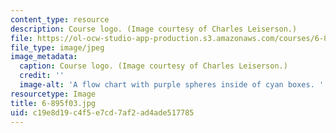 ```yaml
---
content_type: resource
description: Course logo. (Image courtesy of Charles Leiserson.)
file: https://ol-ocw-studio-app-production.s3.amazonaws.com/courses/6-895-theory-of-parallel-systems-sma-5509-fall-2003/c19e8d19c4f5e7cd7af2ad4ade517785_6-895f03.jpg
file_type: image/jpeg
image_metadata:
  caption: Course logo. (Image courtesy of Charles Leiserson.)
  credit: ''
  image-alt: 'A flow chart with purple spheres inside of cyan boxes. '
resourcetype: Image
title: 6-895f03.jpg
uid: c19e8d19-c4f5-e7cd-7af2-ad4ade517785
---
```

